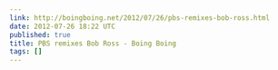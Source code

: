 ```yaml
---
link: http://boingboing.net/2012/07/26/pbs-remixes-bob-ross.html
date: 2012-07-26 18:22 UTC
published: true
title: PBS remixes Bob Ross - Boing Boing
tags: []
---
```



